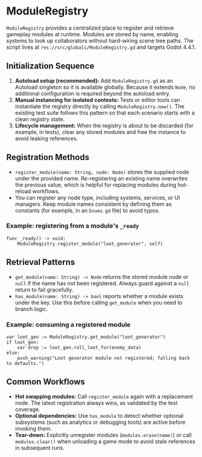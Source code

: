 # ModuleRegistry

`ModuleRegistry` provides a centralized place to register and retrieve gameplay modules at runtime. Modules are stored by name, enabling systems to look up collaborators without hard-wiring scene tree paths. The script lives at `res://src/globals/ModuleRegistry.gd` and targets Godot 4.4.1.

## Initialization Sequence
1. **Autoload setup (recommended):** Add `ModuleRegistry.gd` as an Autoload singleton so it is available globally. Because it extends `Node`, no additional configuration is required beyond the autoload entry.
2. **Manual instancing for isolated contexts:** Tests or editor tools can instantiate the registry directly by calling `ModuleRegistry.new()`. The existing test suite follows this pattern so that each scenario starts with a clean registry state.
3. **Lifecycle management:** When the registry is about to be discarded (for example, in tests), clear any stored modules and free the instance to avoid leaking references.

## Registration Methods
- `register_module(name: String, node: Node)` stores the supplied node under the provided name. Re-registering an existing name overwrites the previous value, which is helpful for replacing modules during hot-reload workflows.
- You can register any node type, including systems, services, or UI managers. Keep module names consistent by defining them as constants (for example, in an `Enums.gd` file) to avoid typos.

### Example: registering from a module's `_ready`
```gdscript
func _ready() -> void:
    ModuleRegistry.register_module("loot_generator", self)
```

## Retrieval Patterns
- `get_module(name: String) -> Node` returns the stored module node or `null` if the name has not been registered. Always guard against a `null` return to fail gracefully.
- `has_module(name: String) -> bool` reports whether a module exists under the key. Use this before calling `get_module` when you need to branch logic.

### Example: consuming a registered module
```gdscript
var loot_gen := ModuleRegistry.get_module("loot_generator")
if loot_gen:
    var drop := loot_gen.roll_loot_for(enemy_data)
else:
    push_warning("Loot generator module not registered; falling back to defaults.")
```

## Common Workflows
- **Hot swapping modules:** Call `register_module` again with a replacement node. The latest registration always wins, as validated by the test coverage.
- **Optional dependencies:** Use `has_module` to detect whether optional subsystems (such as analytics or debugging tools) are active before invoking them.
- **Tear-down:** Explicitly unregister modules (`modules.erase(name)`) or call `modules.clear()` when unloading a game mode to avoid stale references in subsequent runs.
